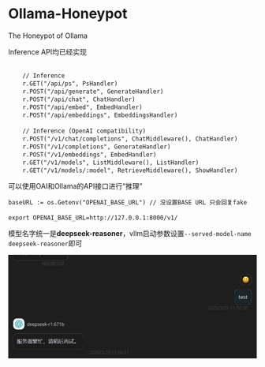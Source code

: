 # Ollama-Honeypot
The Honeypot of Ollama

Inference API均已经实现

```

	// Inference
	r.GET("/api/ps", PsHandler)
	r.POST("/api/generate", GenerateHandler)
	r.POST("/api/chat", ChatHandler)
	r.POST("/api/embed", EmbedHandler)
	r.POST("/api/embeddings", EmbeddingsHandler)

	// Inference (OpenAI compatibility)
	r.POST("/v1/chat/completions", ChatMiddleware(), ChatHandler)
	r.POST("/v1/completions", GenerateHandler)
	r.POST("/v1/embeddings", EmbedHandler)
	r.GET("/v1/models", ListMiddleware(), ListHandler)
	r.GET("/v1/models/:model", RetrieveMiddleware(), ShowHandler)

```


可以使用OAI和Ollama的API接口进行“推理”

`baseURL := os.Getenv("OPENAI_BASE_URL") // 没设置BASE URL 只会回复fake`

`export OPENAI_BASE_URL=http://127.0.0.1:8000/v1/`

模型名字统一是**deepseek-reasoner**，vllm启动参数设置`--served-model-name deepseek-reasoner`即可


![效果展示](assets/893b4ed6c2a11a2fbd5466fae5ee318c.png)